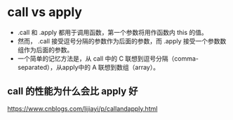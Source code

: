 # call vs apply
- .call 和 .apply 都用于调用函数，第一个参数将用作函数内 this 的值。
- 然而， .call 接受逗号分隔的参数作为后面的参数，而 .apply 接受一个参数数组作为后面的参数。
- 一个简单的记忆方法是，从 call 中的 C 联想到逗号分隔（comma-separated），从apply中的 A 联想到数组（array）。


## call 的性能为什么会比 apply 好
https://www.cnblogs.com/lijiayi/p/callandapply.html

